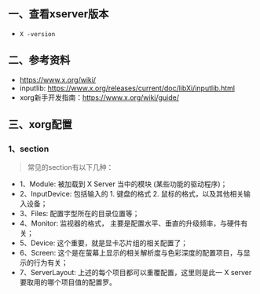 ## 一、查看xserver版本
* ```X -version```

## 二、参考资料
* https://www.x.org/wiki/
* inputlib: https://www.x.org/releases/current/doc/libXi/inputlib.html
* xorg新手开发指南：https://www.x.org/wiki/guide/


## 三、xorg配置
### 1、section
> 常见的section有以下几种：
* 1、Module: 被加载到 X Server 当中的模块 (某些功能的驱动程序)；
* 2、InputDevice: 包括输入的 1. 键盘的格式 2. 鼠标的格式，以及其他相关输入设备；
* 3、Files: 配置字型所在的目录位置等；
* 4、Monitor: 监视器的格式， 主要是配置水平、垂直的升级频率，与硬件有关；
* 5、Device: 这个重要，就是显卡芯片组的相关配置了；
* 6、Screen: 这个是在萤幕上显示的相关解析度与色彩深度的配置项目，与显示的行为有关；
* 7、ServerLayout: 上述的每个项目都可以重覆配置，这里则是此一 X server 要取用的哪个项目值的配置罗。

